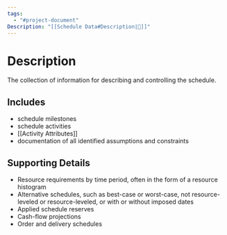 ```yaml
---
tags:
  - "#project-document"
Description: "[[Schedule Data#Description|📝]]"
---
```

# Description
The collection of information for describing and controlling the schedule.
## Includes
- schedule milestones
- schedule activities
- [[Activity Attributes]]
- documentation of all identified assumptions and constraints
## Supporting Details
- Resource requirements by time period, often in the form of a resource histogram
- Alternative schedules, such as best-case or worst-case, not resource-leveled or resource-leveled, or with or without imposed dates
- Applied schedule reserves
- Cash-flow projections
- Order and delivery schedules